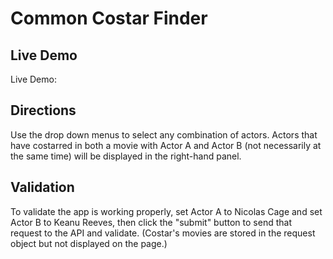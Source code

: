 # Common Costar Finder

## Live Demo
Live Demo:

## Directions
Use the drop down menus to select any combination of actors. Actors that have costarred in both a movie with Actor A and Actor B (not necessarily at the same time) will be displayed in the right-hand panel.

## Validation
To validate the app is working properly, set Actor A to Nicolas Cage and set Actor B to Keanu Reeves, then click the "submit" button to send that request to the API and validate. (Costar's movies are stored in the request object but not displayed on the page.)

